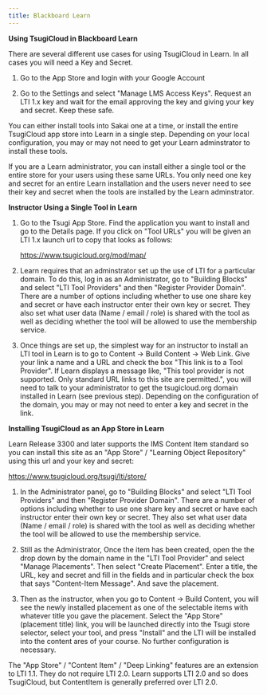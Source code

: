 ```yaml
---
title: Blackboard Learn
---
```


**Using TsugiCloud in Blackboard Learn**

There are several different use cases for using TsugiCloud in Learn.  In all cases you will need a Key and Secret.

1. Go to the App Store and login with your Google Account

2. Go to the Settings and select "Manage LMS Access Keys".  Request an LTI 1.x key and wait for the email approving the key and giving your key and secret.  Keep these safe.

You can either install tools into Sakai one at a time, or install the entire TsugiCloud app store into Learn in a single step.  Depending on your local configuration, you may or may not need to get your Learn adminstrator to install these tools.

If you are a Learn administrator, you can install either a single tool or the entire store for your users using these same URLs.   You only need one key and secret for an entire Learn installation and the users never need to see their key and secret when the tools are installed by the Learn adminstrator.

**Instructor Using a Single Tool in Learn**

1. Go to the Tsugi App Store.  Find the application you want to install and go to the Details page.  If you click on "Tool URLs" you will be given an LTI 1.x launch url to copy that looks as follows:

    https://www.tsugicloud.org/mod/map/

2. Learn requires that an adminstrator set up the use of LTI for a particular domain.   To do this, log in as an Administrator, go to "Building Blocks" and select "LTI Tool Providers" and then "Register Provider Domain".  There are a number of options including whether to use one share key and secret or have each instructor enter their own key or secret.  They also set what user data (Name / email / role) is shared with the tool as well as deciding whether the tool will be allowed to use the membership service.

3. Once things are set up, the simplest way for an instructor to install an LTI tool in Learn is to go to Content -> Build Content -> Web Link.  Give your link a name and a URL and check the box "This link is to a Tool Provider".  If Learn displays a message like, "This tool provider is not supported.  Only standard URL links to this site are permitted.", you will need to talk to your administrator to get the tsugicloud.org domain installed in Learn (see previous step).   Depending on the configuration of the domain, you may or may not need to enter a key and secret in the link.

**Installing TsugiCloud as an App Store in Learn**

Learn Release 3300 and later supports the IMS Content Item standard so you can install this site as an "App Store" / "Learning Object Repository" using this url and your key and secret:

https://www.tsugicloud.org/tsugi/lti/store/

1. In the Administrator panel, go to "Building Blocks" and select "LTI Tool Providers" and then "Register Provider Domain".  There are a number of options including whether to use one share key and secret or have each instructor enter their own key or secret.  They also set what user data (Name / email / role) is shared with the tool as well as deciding whether the tool will be allowed to use the membership service.

2. Still as the Administrator, Once the item has been created, open the the drop down by the domain name in the "LTI Tool Provider" and select "Manage Placements".  Then select "Create Placement".  Enter a title, the URL, key and secret and fill in the fields and in particular check the box that says "Content-Item Message". And save the placement.

3. Then as the instructor, when you go to Content -> Build Content, you will see the newly installed placement as one of the selectable items with whatever title you gave the placement.  Select the "App Store" (placement title) link, you will be launched directly into the Tsugi store selector, select your tool, and press "Install" and the LTI will be installed into the content ares of your course.  No further configuration is necessary.

The "App Store" / "Content Item" / "Deep Linking" features are an extension to LTI 1.1.   They do not require LTI 2.0.   Learn supports LTI 2.0 and so does TsugiCloud, but ContentItem is generally preferred over LTI 2.0.

<!-- <a href="https://www.youtube.com/watch?v=au2_C_2PgIA" target="_blank">Video Demonstration</a> -->

